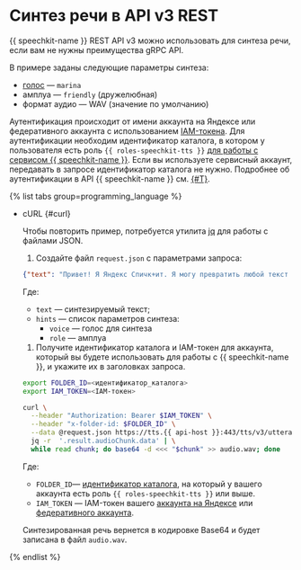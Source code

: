 # Синтез речи в API v3 REST

{{ speechkit-name }} REST API v3 можно использовать для синтеза речи, если вам не нужны преимущества gRPC API.

В примере заданы следующие параметры синтеза:

* [голос](../voices.md) — `marina`
* амплуа — `friendly` (дружелюбная)
* формат аудио — WAV (значение по умолчанию)

Аутентификация происходит от имени аккаунта на Яндексе или федеративного аккаунта с использованием [IAM-токена](../../../iam/concepts/authorization/iam-token.md). Для аутентификации необходим идентификатор каталога, в котором у пользователя есть роль `{{ roles-speechkit-tts }}` [для работы с сервисом {{ speechkit-name }}](../../security/index.md). Если вы используете сервисный аккаунт, передавать в запросе идентификатор каталога не нужно. Подробнее об аутентификации в API {{ speechkit-name }} см. [{#T}](../../concepts/auth.md).

{% list tabs group=programming_language %}

- cURL {#curl}

  Чтобы повторить пример, потребуется утилита [jq](https://github.com/jqlang/jq) для работы с файлами JSON.

  1. Создайте файл `request.json` с параметрами запроса:

    ```json
    {"text": "Привет! Я Яндекс Спичк+ит. Я могу превратить любой текст в речь. Теперь и в+ы - можете!", "hints": [{"voice": "marina"}, {"role": "friendly"}]}
    ```

    Где:
    * `text` — синтезируемый текст;
    * `hints` — список параметров синтеза:
        * `voice` — голос для синтеза
        * `role` — амплуа

  1. Получите идентификатор каталога и IAM-токен для аккаунта, который вы будете использовать для работы с {{ speechkit-name }}, и укажите их в заголовках запроса.

    ```bash
    export FOLDER_ID=<идентификатор_каталога>
    export IAM_TOKEN=<IAM-токен>

    curl \
      --header "Authorization: Bearer $IAM_TOKEN" \
      --header "x-folder-id: $FOLDER_ID" \
      --data @request.json https://tts.{{ api-host }}:443/tts/v3/utteranceSynthesis | \
      jq -r  '.result.audioChunk.data' | \
      while read chunk; do base64 -d <<< "$chunk" >> audio.wav; done
    ```

    Где:
    * `FOLDER_ID`— [идентификатор каталога](../../../resource-manager/operations/folder/get-id.md), на который у вашего аккаунта есть роль `{{ roles-speechkit-tts }}` или выше.
    * `IAM_TOKEN` — IAM-токен вашего [аккаунта на Яндексе](../../../iam/operations/iam-token/create.md) или [федеративного аккаунта](../../../iam/operations/iam-token/create-for-federation.md).

    Синтезированная речь вернется в кодировке Base64 и будет записана в файл `audio.wav`.

{% endlist %}
